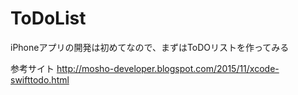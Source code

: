 # ToDoList
iPhoneアプリの開発は初めてなので、まずはToDOリストを作ってみる

参考サイト
http://mosho-developer.blogspot.com/2015/11/xcode-swifttodo.html
